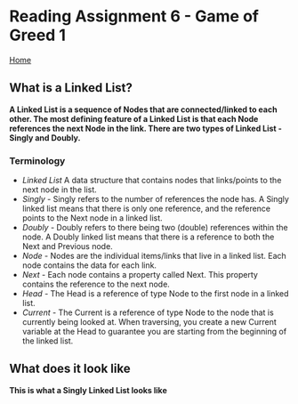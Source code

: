 # **Reading Assignment 6 - Game of Greed 1**
[Home](https://micgreene.github.io/reading-notes/)<br />
 ## What is a Linked List?
   **A Linked List is a sequence of Nodes that are connected/linked to each other. The most defining feature of a Linked List is that each Node references the next Node in the link. There are two types of Linked List - Singly and Doubly.**<br />
  
   ### Terminology <br />
   + *Linked List* A data structure that contains nodes that links/points to the next node in the list.
   + *Singly* - Singly refers to the number of references the node has. A Singly linked list means that there is only one reference, and the reference points to the Next node in a linked list.
   + *Doubly* - Doubly refers to there being two (double) references within the node. A Doubly linked list means that there is a reference to both the Next and Previous node.
   + *Node* - Nodes are the individual items/links that live in a linked list. Each node contains the data for each link.
   + *Next* - Each node contains a property called Next. This property contains the reference to the next node.
   + *Head* - The Head is a reference of type Node to the first node in a linked list.
   + *Current* - The Current is a reference of type Node to the node that is currently being looked at. When traversing, you create a new Current variable at the Head to guarantee you are starting from the beginning of the linked list.

 ## What does it look like
  **This is what a Singly Linked List looks like**
